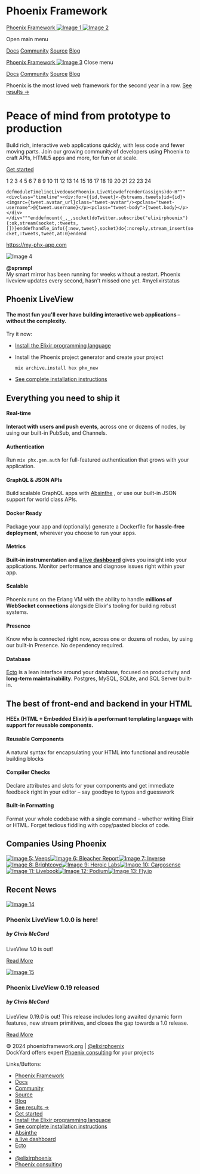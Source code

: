 Phoenix Framework
===============

[Phoenix Framework ![Image 1](https://www.phoenixframework.org/images/phoenix-orange.png) ![Image 2](https://www.phoenixframework.org/images/icon.svg)](https://www.phoenixframework.org/)  

Open main menu

[Docs](https://hexdocs.pm/phoenix/) [Community](https://hexdocs.pm/phoenix/community.html) [Source](https://github.com/phoenixframework/phoenix) [Blog](https://www.phoenixframework.org/blog)

[Phoenix Framework ![Image 3](https://www.phoenixframework.org/images/phoenix-orange.png)](https://www.phoenixframework.org/)  Close menu

[Docs](https://hexdocs.pm/phoenix/) [Community](https://hexdocs.pm/phoenix/community.html) [Source](https://github.com/phoenixframework/phoenix) [Blog](https://www.phoenixframework.org/blog)

Phoenix is the most loved web framework for the second year in a row. [See results →](https://survey.stackoverflow.co/2024/technology/)

Peace of mind from prototype to production
==========================================

Build rich, interactive web applications quickly, with less code and fewer moving parts. Join our growing community of developers using Phoenix to craft APIs, HTML5 apps and more, for fun or at scale.

[Get started](https://hexdocs.pm/phoenix/up_and_running.html)

1
2
3
4
5
6
7
8
9
10
11
12
13
14
15
16
17
18
19
20
21
22
23
24

`defmoduleTimelineLivedousePhoenix.LiveViewdefrender(assigns)do~H"""<divclass="timeline"><div:for={{id,tweet}<-@streams.tweets}id={id}><imgsrc={tweet.avatar_url}class="tweet-avatar"/><pclass="tweet-username">@{tweet.username}</p><pclass="tweet-body">{tweet.body}</p></div></div>"""enddefmount(_,_,socket)doTwitter.subscribe("elixirphoenix"){:ok,stream(socket,:tweets,[])}enddefhandle_info({:new,tweet},socket)do{:noreply,stream_insert(socket,:tweets,tweet,at:0}endend`

https://my-phx-app.com

![Image 4](https://www.phoenixframework.org/images/twitter/sprsmpl.jpg)

**@sprsmpl**  
My smart mirror has been running for weeks without a restart. Phoenix liveview updates every second, hasn't missed one yet. #myelixirstatus

Phoenix LiveView
----------------

#### The most fun you'll ever have building interactive web applications – without the complexity.

Try it now:

*   [Install the Elixir programming language](https://elixir-lang.org/install.html)
*   Install the Phoenix project generator and create your project
    
    ```
    mix archive.install hex phx_new
    ```
    
*   [See complete installation instructions](https://hexdocs.pm/phoenix/installation.html#content)

Everything you need to **ship it**
----------------------------------

#### Real-time

**Interact with users and push events**, across one or dozens of nodes, by using our built-in PubSub, and Channels.

#### Authentication

Run `mix phx.gen.auth` for full-featured authentication that grows with your application.

#### GraphQL & JSON APIs

Build scalable GraphQL apps with [Absinthe](https://absinthe-graphql.org/) , or use our built-in JSON support for world class APIs.

#### Docker Ready

Package your app and (optionally) generate a Dockerfile for **hassle-free deployment**, wherever you choose to run your apps.

#### Metrics

**Built-in instrumentation and [a live dashboard](https://github.com/phoenixframework/phoenix_live_dashboard)** gives you insight into your applications. Monitor performance and diagnose issues right within your app.

#### Scalable

Phoenix runs on the Erlang VM with the ability to handle **millions of WebSocket connections** alongside Elixir's tooling for building robust systems.

#### Presence

Know who is connected right now, across one or dozens of nodes, by using our built-in Presence. No dependency required.

#### Database

[Ecto](https://hexdocs.pm/ecto/Ecto.html) is a lean interface around your database, focused on productivity and **long-term maintainability**. Postgres, MySQL, SQLite, and SQL Server built-in.

The best of front-end and backend in your HTML
----------------------------------------------

#### HEEx (HTML + Embedded Elixir) is a performant templating language with support for reusable components.

#### Reusable Components

A natural syntax for encapsulating your HTML into functional and reusable building blocks

#### Compiler Checks

Declare attributes and slots for your components and get immediate feedback right in your editor – say goodbye to typos and guesswork

#### Built-in Formatting

Format your whole codebase with a single command – whether writing Elixir or HTML. Forget tedious fiddling with copy/pasted blocks of code.

Companies Using Phoenix
-----------------------

 [![Image 5: Veeps](blob:https://www.phoenixframework.org/94520022954e9894965a0436c684fadf)](https://veeps.com/)[![Image 6: Bleacher Report](blob:https://www.phoenixframework.org/d93fc15c7317d927da67e4a8414cdbac)](http://bleacherreport.com/)[![Image 7: Inverse](blob:https://www.phoenixframework.org/23ee52a8a259b1357b72e26a75389b6f)](https://www.inverse.com/)[![Image 8: Brightcove](blob:https://www.phoenixframework.org/a27ae95b98bac574370c9008fc07644b)](https://www.brightcove.com/)[![Image 9: Heroic Labs](blob:https://www.phoenixframework.org/27d1a071f7b10c6a3198d075b88cfb1c)](https://heroiclabs.com/)[![Image 10: Cargosense](blob:https://www.phoenixframework.org/f44c5df98df5b564017cfa6aed20a769)](http://cargosense.com/)[![Image 11: Livebook](https://www.phoenixframework.org/images/companies/livebook.png)](https://livebook.dev/)[![Image 12: Podium](blob:https://www.phoenixframework.org/575b40dbebe46c0ccd413393f82acc7b)](https://www.podium.com/)[![Image 13: Fly.io](blob:https://www.phoenixframework.org/4f6f52a044039a64196c3e3c46f504fe)](https://fly.io/)

Recent News
-----------

[![Image 14](https://www.phoenixframework.org/images/blog/lv-1.0/1.0.png)](https://www.phoenixframework.org/blog/phoenix-liveview-1.0-released)

### Phoenix LiveView 1.0.0 is here!

##### by Chris McCord

LiveView 1.0 is out!

[Read More](https://www.phoenixframework.org/blog/phoenix-liveview-1.0-released)

[![Image 15](https://www.phoenixframework.org/images/blog/lv-0.19-released.jpg)](https://www.phoenixframework.org/blog/phoenix-liveview-0.19-released)

### Phoenix LiveView 0.19 released

##### by Chris McCord

LiveView 0.19.0 is out! This release includes long awaited dynamic form features, new stream primitives, and closes the gap towards a 1.0 release.

[Read More](https://www.phoenixframework.org/blog/phoenix-liveview-0.19-released)

© 2024 phoenixframework.org | [@elixirphoenix](https://twitter.com/elixirphoenix)  
DockYard offers expert [Phoenix consulting](https://dockyard.com/capabilities/elixir-consulting) for your projects

Links/Buttons:
- [Phoenix Framework](https://www.phoenixframework.org/)
- [Docs](https://hexdocs.pm/phoenix/)
- [Community](https://hexdocs.pm/phoenix/community.html)
- [Source](https://github.com/phoenixframework/phoenix)
- [Blog](https://www.phoenixframework.org/blog)
- [See results →](https://survey.stackoverflow.co/2024/technology/)
- [Get started](https://hexdocs.pm/phoenix/up_and_running.html)
- [Install the Elixir programming language](https://elixir-lang.org/install.html)
- [See complete installation instructions](https://hexdocs.pm/phoenix/installation.html#content)
- [Absinthe](https://absinthe-graphql.org/)
- [a live dashboard](https://github.com/phoenixframework/phoenix_live_dashboard)
- [Ecto](https://hexdocs.pm/ecto/Ecto.html)
- [](https://www.phoenixframework.org/blog/phoenix-liveview-0.19-released)
- [@elixirphoenix](https://twitter.com/elixirphoenix)
- [Phoenix consulting](https://dockyard.com/capabilities/elixir-consulting)
